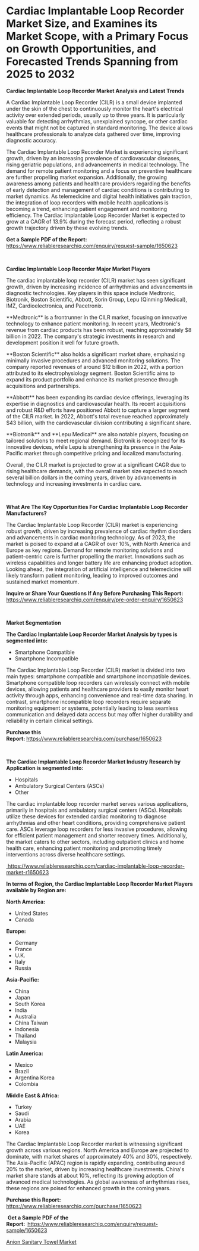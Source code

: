 <p><h1>Cardiac Implantable Loop Recorder Market Size, and Examines its Market Scope, with a Primary Focus on Growth Opportunities, and Forecasted Trends Spanning from 2025 to 2032</h1></p><p><strong>Cardiac Implantable Loop Recorder Market Analysis and Latest Trends</strong></p>
<p><p>A Cardiac Implantable Loop Recorder (CILR) is a small device implanted under the skin of the chest to continuously monitor the heart's electrical activity over extended periods, usually up to three years. It is particularly valuable for detecting arrhythmias, unexplained syncope, or other cardiac events that might not be captured in standard monitoring. The device allows healthcare professionals to analyze data gathered over time, improving diagnostic accuracy.</p><p>The Cardiac Implantable Loop Recorder Market is experiencing significant growth, driven by an increasing prevalence of cardiovascular diseases, rising geriatric populations, and advancements in medical technology. The demand for remote patient monitoring and a focus on preventive healthcare are further propelling market expansion. Additionally, the growing awareness among patients and healthcare providers regarding the benefits of early detection and management of cardiac conditions is contributing to market dynamics. As telemedicine and digital health initiatives gain traction, the integration of loop recorders with mobile health applications is becoming a trend, enhancing patient engagement and monitoring efficiency. The Cardiac Implantable Loop Recorder Market is expected to grow at a CAGR of 13.9% during the forecast period, reflecting a robust growth trajectory driven by these evolving trends.</p></p>
<p><strong>Get a Sample PDF of the Report:&nbsp;</strong> <a href="https://www.reliableresearchiq.com/enquiry/request-sample/1650623?utm_campaign=3568&utm_medium=2&utm_source=Github&utm_content=ia&utm_term=23032025&utm_id=cardiac-implantable-loop-recorder">https://www.reliableresearchiq.com/enquiry/request-sample/1650623</a></p>
<p>&nbsp;</p>
<p><strong>Cardiac Implantable Loop Recorder Major Market Players</strong></p>
<p><p>The cardiac implantable loop recorder (CILR) market has seen significant growth, driven by increasing incidence of arrhythmias and advancements in diagnostic technologies. Key players in this space include Medtronic, Biotronik, Boston Scientific, Abbott, Sorin Group, Lepu (Qinming Medical), IMZ, Cardioelectronica, and Pacetronix.</p><p>**Medtronic** is a frontrunner in the CILR market, focusing on innovative technology to enhance patient monitoring. In recent years, Medtronic's revenue from cardiac products has been robust, reaching approximately $8 billion in 2022. The company's strategic investments in research and development position it well for future growth.</p><p>**Boston Scientific** also holds a significant market share, emphasizing minimally invasive procedures and advanced monitoring solutions. The company reported revenues of around $12 billion in 2022, with a portion attributed to its electrophysiology segment. Boston Scientific aims to expand its product portfolio and enhance its market presence through acquisitions and partnerships.</p><p>**Abbott** has been expanding its cardiac device offerings, leveraging its expertise in diagnostics and cardiovascular health. Its recent acquisitions and robust R&D efforts have positioned Abbott to capture a larger segment of the CILR market. In 2022, Abbott's total revenue reached approximately $43 billion, with the cardiovascular division contributing a significant share.</p><p>**Biotronik** and **Lepu Medical** are also notable players, focusing on tailored solutions to meet regional demand. Biotronik is recognized for its innovative devices, while Lepu is strengthening its presence in the Asia-Pacific market through competitive pricing and localized manufacturing.</p><p>Overall, the CILR market is projected to grow at a significant CAGR due to rising healthcare demands, with the overall market size expected to reach several billion dollars in the coming years, driven by advancements in technology and increasing investments in cardiac care.</p></p>
<p>&nbsp;</p>
<p><strong>What Are The Key Opportunities For Cardiac Implantable Loop Recorder Manufacturers?</strong></p>
<p><p>The Cardiac Implantable Loop Recorder (CILR) market is experiencing robust growth, driven by increasing prevalence of cardiac rhythm disorders and advancements in cardiac monitoring technology. As of 2023, the market is poised to expand at a CAGR of over 10%, with North America and Europe as key regions. Demand for remote monitoring solutions and patient-centric care is further propelling the market. Innovations such as wireless capabilities and longer battery life are enhancing product adoption. Looking ahead, the integration of artificial intelligence and telemedicine will likely transform patient monitoring, leading to improved outcomes and sustained market momentum.</p></p>
<p><strong>Inquire or Share Your Questions If Any Before Purchasing This Report:</strong> <a href="https://www.reliableresearchiq.com/enquiry/pre-order-enquiry/1650623?utm_campaign=3568&utm_medium=2&utm_source=Github&utm_content=ia&utm_term=23032025&utm_id=cardiac-implantable-loop-recorder">https://www.reliableresearchiq.com/enquiry/pre-order-enquiry/1650623</a></p>
<p>&nbsp;</p>
<p><strong>Market Segmentation</strong></p>
<p><strong>The Cardiac Implantable Loop Recorder Market Analysis by types is segmented into:</strong></p>
<p><ul><li>Smartphone Compatible</li><li>Smartphone Incompatible</li></ul></p>
<p><p>The Cardiac Implantable Loop Recorder (CILR) market is divided into two main types: smartphone compatible and smartphone incompatible devices. Smartphone compatible loop recorders can wirelessly connect with mobile devices, allowing patients and healthcare providers to easily monitor heart activity through apps, enhancing convenience and real-time data sharing. In contrast, smartphone incompatible loop recorders require separate monitoring equipment or systems, potentially leading to less seamless communication and delayed data access but may offer higher durability and reliability in certain clinical settings.</p></p>
<p><strong>Purchase this Report:&nbsp;</strong><a href="https://www.reliableresearchiq.com/purchase/1650623?utm_campaign=3568&utm_medium=2&utm_source=Github&utm_content=ia&utm_term=23032025&utm_id=cardiac-implantable-loop-recorder">https://www.reliableresearchiq.com/purchase/1650623</a></p>
<p>&nbsp;</p>
<p><strong>The Cardiac Implantable Loop Recorder Market Industry Research by Application is segmented into:</strong></p>
<p><ul><li>Hospitals</li><li>Ambulatory Surgical Centers (ASCs)</li><li>Other</li></ul></p>
<p><p>The cardiac implantable loop recorder market serves various applications, primarily in hospitals and ambulatory surgical centers (ASCs). Hospitals utilize these devices for extended cardiac monitoring to diagnose arrhythmias and other heart conditions, providing comprehensive patient care. ASCs leverage loop recorders for less invasive procedures, allowing for efficient patient management and shorter recovery times. Additionally, the market caters to other sectors, including outpatient clinics and home health care, enhancing patient monitoring and promoting timely interventions across diverse healthcare settings.</p></p>
<p><a href="https://www.reliableresearchiq.com/cardiac-implantable-loop-recorder-market-r1650623?utm_campaign=3568&utm_medium=2&utm_source=Github&utm_content=ia&utm_term=23032025&utm_id=cardiac-implantable-loop-recorder">&nbsp;https://www.reliableresearchiq.com/cardiac-implantable-loop-recorder-market-r1650623</a></p>
<p><strong>In terms of Region, the Cardiac Implantable Loop Recorder Market Players available by Region are:</strong></p>
<p>
    <p> <strong> North America: </strong>
        <ul>
            <li>United States</li>
            <li>Canada</li>
        </ul>
        </p> 
    <p> <strong> Europe: </strong>
        <ul>
            <li>Germany</li>
            <li>France</li>
            <li>U.K.</li>
            <li>Italy</li>
            <li>Russia</li>
        </ul>
        </p> 
    <p> <strong> Asia-Pacific: </strong>
        <ul>
            <li>China</li>
            <li>Japan</li>
            <li>South Korea</li>
            <li>India</li>
            <li>Australia</li>
            <li>China Taiwan</li>
            <li>Indonesia</li>
            <li>Thailand</li>
            <li>Malaysia</li>
        </ul>
        </p> 
    <p> <strong> Latin America: </strong>
        <ul>
            <li>Mexico</li>
            <li>Brazil</li>
            <li>Argentina Korea</li>
            <li>Colombia</li>
        </ul>
        </p> 
    <p> <strong> Middle East & Africa: </strong>
        <ul>
            <li>Turkey</li>
            <li>Saudi</li>
            <li>Arabia</li>
            <li>UAE</li>
            <li>Korea</li>
        </ul>
    </p>
    </p>
<p><p>The Cardiac Implantable Loop Recorder market is witnessing significant growth across various regions. North America and Europe are projected to dominate, with market shares of approximately 40% and 30%, respectively. The Asia-Pacific (APAC) region is rapidly expanding, contributing around 20% to the market, driven by increasing healthcare investments. China's market share stands at about 10%, reflecting its growing adoption of advanced medical technologies. As global awareness of arrhythmias rises, these regions are poised for enhanced growth in the coming years.</p></p>
<p><strong>Purchase this Report: </strong><a href="https://www.reliableresearchiq.com/purchase/1650623?utm_campaign=3568&utm_medium=2&utm_source=Github&utm_content=ia&utm_term=23032025&utm_id=cardiac-implantable-loop-recorder">https://www.reliableresearchiq.com/purchase/1650623</a></p>
<p>&nbsp;<strong>Get a Sample PDF of the Report:&nbsp;&nbsp;</strong><a href="https://www.reliableresearchiq.com/enquiry/request-sample/1650623?utm_campaign=3568&utm_medium=2&utm_source=Github&utm_content=ia&utm_term=23032025&utm_id=cardiac-implantable-loop-recorder">https://www.reliableresearchiq.com/enquiry/request-sample/1650623</a></p>
<p><strong></strong></p>
<p><p><a href="https://github.com/weisonmanych/Market-Research-Report-List-1/blob/main/anion-sanitary-towel-market.md?utm_campaign=3568&utm_medium=2&utm_source=Github&utm_content=ia&utm_term=23032025&utm_id=cardiac-implantable-loop-recorder">Anion Sanitary Towel Market</a></p></p>